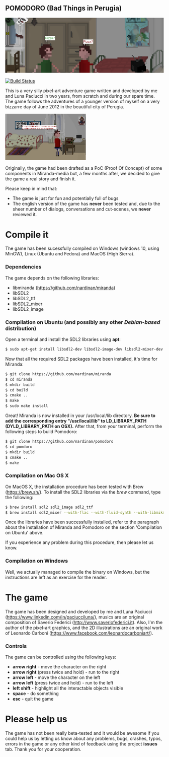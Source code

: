 POMODORO (Bad Things in Perugia)
-------------------------

![Pizza?](banner.png)

[![Build Status](https://travis-ci.org/nardinan/pomodoro.svg?branch=master)](https://travis-ci.org/nardinan/pomodoro)

This is a very silly pixel-art adventure game written and developed by me and Luna Paciucci in two years, from scratch and during our spare time. The game follows the adventures of a younger version of myself on a very bizzarre day of June 2012 in the beautiful city of Perugia.

![I'm the man that goes and goes and goes](demo_intro.gif)

Originally, the game had been drafted as a PoC (Proof Of Concept) of some components in Miranda-media but, a few months after, we decided to give the game a real story and finish it.

Please keep in mind that:
 * The game is just for fun and potentially full of bugs
 * The english version of the game has **never** been tested and, due to the sheer number of dialogs, conversations and cut-scenes, we **never** reviewed it.

# Compile it

The game has been sucessfully compiled on Windows (windows 10, using MinGW), Linux (Ubuntu and Fedora) and MacOS (High Sierra).

### Dependencies
The game depends on the following libraries:
 * libmiranda (https://github.com/nardinan/miranda)
 * libSDL2
 * libSDL2_ttf
 * libSDL2_mixer
 * libSDL2_image

### Compilation on Ubuntu (and possibly any other _Debian-based_ distribution)

Open a terminal and install the SDL2 libraries using **apt**:
```bash
$ sudo apt-get install libsdl2-dev libsdl2-image-dev libsdl2-mixer-dev libsdl2-ttf-dev
```

Now that all the required SDL2 packages have been installed, it's time for Miranda:
```bash
$ git clone https://github.com/nardinan/miranda
$ cd miranda
$ mkdir build
$ cd build
$ cmake ..
$ make
$ sudo make install
```
Great! Miranda is now installed in your /usr/local/lib directory. **Be sure to add the corresponding entry "/usr/local/lib" to LD_LIBRARY_PATH (DYLD_LIBRARY_PATH on OSX).** After that, from your terminal, perform the following steps to build Pomodoro:
```bash
$ git clone https://github.com/nardinan/pomodoro
$ cd pomdoro
$ mkdir build
$ cmake ..
$ make
```

### Compilation on Mac OS X

On MacOS X, the installation procedure has been tested with Brew (https://brew.sh/). To install the SDL2 libraries via the *brew* command, type the following:
```bash
$ brew install sdl2 sdl2_image sdl2_ttf
$ brew install sdl2_mixer --with-flac --with-fluid-synth --with-libmikmod --with-mpg123 --HEAD
```
Once the libraries have been successfully installed, refer to the paragraph about the installation of Miranda and Pomodoro on the section 'Compilation on Ubuntu' above.

If you experience any problem during this procedure, then please let us know.

### Compilation on Windows

Well, we actually managed to compile the binary on Windows, but the instructions are left as an exercise for the reader.

# The game

The game has been designed and developed by me and Luna Paciucci (https://www.linkedin.com/in/paciucciluna/), musics are an original composition of Saverio Federici (http://www.saveriofederici.it). Also, I'm the author of the pixel-art graphics, and the 2D illustrations are an original work of Leonardo Carboni (https://www.facebook.com/leonardocarboniart/).

### Controls
The game can be controlled using the following keys:
* **arrow right** - move the character on the right
* **arrow right** (press twice and hold) - run to the right
* **arrow left** - move the character on the left
* **arrow left** (press twice and hold) - run to the left
* **left shift** - highlight all the interactable objects visible
* **space** - do something
* **esc** - quit the game

# Please help us

The game has not been really beta-tested and it would be awesome if you could help us by letting us know about any problems, bugs, crashes, typos, errors in the game or any other kind of feedback using the project **issues** tab.
Thank you for your cooperation.


